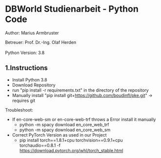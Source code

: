 # DBWorld Studienarbeit - Python Code

Author: Marius Armbruster

Betreuer: Prof. Dr.-Ing. Olaf Herden \
\
Python Version: 3.8

## 1.Instructions
- Install Python 3.8
- Download Repository
- run "pip install -r requirements.txt" in the directory of the repository
- Manually install "pip install git+https://github.com/boudinfl/pke.git" -> requires git

Troubleshoot:
- If en-core-web-sm or en-core-web-trf throws a Error install it manually
  - python -m spacy download en_core_web_trf
  - python -m spacy download en_core_web_sm
- Correct PyTorch Version as used in our Project
  - pip install torch==1.8.1+cpu torchvision==0.9.1+cpu torchaudio==0.8.1 -f https://download.pytorch.org/whl/torch_stable.html



